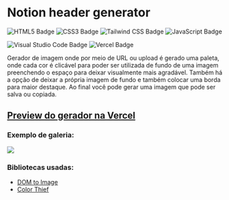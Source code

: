 # Notion header generator

![HTML5 Badge](https://img.shields.io/badge/HTML5-E34F26?logo=html5&logoColor=fff&style=for-the-badge) ![CSS3 Badge](https://img.shields.io/badge/CSS3-1572B6?logo=css3&logoColor=fff&style=for-the-badge) ![Tailwind CSS Badge](https://img.shields.io/badge/Tailwind%20CSS-06B6D4?logo=tailwindcss&logoColor=fff&style=for-the-badge) ![JavaScript Badge](https://img.shields.io/badge/JavaScript-F7DF1E?logo=javascript&logoColor=000&style=for-the-badge)

![Visual Studio Code Badge](https://img.shields.io/badge/Visual%20Studio%20Code-007ACC?logo=visualstudiocode&logoColor=fff&style=for-the-badge) ![Vercel Badge](https://img.shields.io/badge/Vercel-000?logo=vercel&logoColor=fff&style=for-the-badge)

Gerador de imagem onde por meio de URL ou upload é gerado uma paleta, onde cada cor é clicável para poder ser utilizada de fundo de uma imagem preenchendo o espaço para deixar visualmente mais agradável. Também há a opção de deixar a própria imagem de fundo e também colocar uma borda para maior destaque. Ao final você pode gerar uma imagem que pode ser salva ou copiada.

## [Preview do gerador na Vercel](https://notion-gallery-image-generator.vercel.app/)

### Exemplo de galeria:

<img src="https://notion-gallery-image-generator.vercel.app/img/_example.png">

### Bibliotecas usadas:

- <a href="https://github.com/tsayen/dom-to-image">DOM to Image</a>
- <a href="https://github.com/lokesh/color-thief">Color Thief</a>
